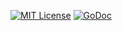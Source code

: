 [![MIT License](https://img.shields.io/github/license/mashape/apistatus.svg?maxAge=2592000)](https://github.com/stefanhans/programming-reactive-systems-in-go/blob/master/LICENSE)
[![GoDoc](https://godoc.org/github.com/stefanhans/programming-reactive-systems-in-go/test-server/cli-test-server?status.svg)](https://godoc.org/github.com/stefanhans/programming-reactive-systems-in-go/test-server/cli-test-server)